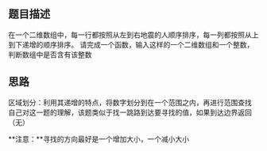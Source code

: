 ## 题目描述
在一个二维数组中，每一行都按照从左到右地震的人顺序排序，每一列都按照从上到下递增的顺序排序。
请完成一个函数，输入这样的一个二维数组和一个整数，判断数组中是否含有该整数

## 思路
区域划分：利用其递增的特点，将数字划分到在一个范围之内，再进行范围查找
自己对这一题的理解，该题类似于找一跳路到达要寻找的值，如果到达边界返回（无）

**注意：**寻找的方向最好是一个增加大小，一个减小大小

